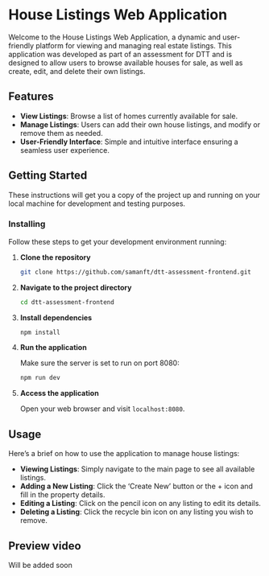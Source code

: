 # House Listings Web Application

Welcome to the House Listings Web Application, a dynamic and user-friendly platform for viewing and managing real estate listings. This application was developed as part of an assessment for DTT and is designed to allow users to browse available houses for sale, as well as create, edit, and delete their own listings.

## Features

- **View Listings**: Browse a list of homes currently available for sale.
- **Manage Listings**: Users can add their own house listings, and modify or remove them as needed.
- **User-Friendly Interface**: Simple and intuitive interface ensuring a seamless user experience.

## Getting Started

These instructions will get you a copy of the project up and running on your local machine for development and testing purposes.

### Installing

Follow these steps to get your development environment running:

1. **Clone the repository**

   ```bash
   git clone https://github.com/samanft/dtt-assessment-frontend.git
   ```

2. **Navigate to the project directory**

   ```bash
   cd dtt-assessment-frontend
   ```

3. **Install dependencies**

   ```bash
   npm install
   ```

4. **Run the application**

   Make sure the server is set to run on port 8080:

   ```bash
   npm run dev
   ```

5. **Access the application**

   Open your web browser and visit `localhost:8080`.

## Usage

Here’s a brief on how to use the application to manage house listings:

- **Viewing Listings**: Simply navigate to the main page to see all available listings.
- **Adding a New Listing**: Click the ‘Create New’ button or the + icon and fill in the property details.
- **Editing a Listing**: Click on the pencil icon on any listing to edit its details.
- **Deleting a Listing**: Click the recycle bin icon on any listing you wish to remove.

## Preview video

Will be added soon

